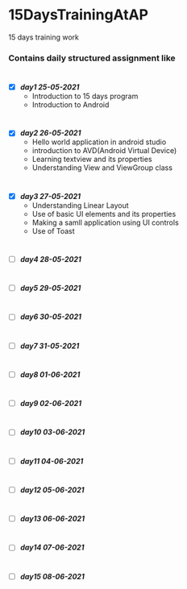 # 15DaysTrainingAtAP
15 days training work

### Contains daily structured assignment like 

#
- [X] ***day1 25-05-2021***
  - Introduction to 15 days program
  - Introduction to Android

#
- [X] ***day2 26-05-2021***
  - Hello world application in android studio
  - introduction to AVD(Android Virtual Device)
  - Learning textview and its properties
  - Understanding View and ViewGroup class

#
- [X] ***day3 27-05-2021*** 
  - Understanding Linear Layout
  - Use of basic UI elements and its properties
  - Making a samll application using UI controls
  - Use of Toast 

#
- [ ] ***day4 28-05-2021*** 

#
- [ ] ***day5 29-05-2021*** 

#
- [ ] ***day6 30-05-2021*** 

#
- [ ] ***day7 31-05-2021*** 

#
- [ ] ***day8 01-06-2021*** 

#
- [ ] ***day9 02-06-2021*** 

#
- [ ] ***day10 03-06-2021*** 

#
- [ ] ***day11 04-06-2021*** 

#
- [ ] ***day12 05-06-2021*** 

#
- [ ] ***day13 06-06-2021*** 

#
- [ ] ***day14 07-06-2021*** 

#
- [ ] ***day15 08-06-2021*** 
